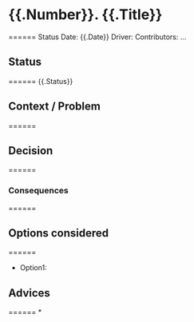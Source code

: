 
# {{.Number}}. {{.Title}}
======
Status Date: {{.Date}}
Driver: <Your Name>
Contributors: ...

## Status
======
{{.Status}}

## Context / Problem
======

## Decision
======

### Consequences
======

## Options considered
======

* Option1:


## Advices
======
* 

